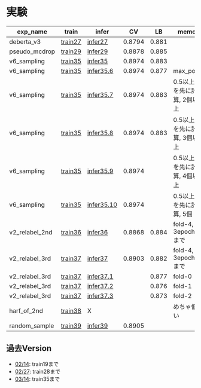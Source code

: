 # 実験


|exp_name|train|infer|CV|LB|memo|
|--|--|--|--|--|--|
|deberta_v3|[train27]|[infer27]|0.8794|0.881||
|pseudo_mcdrop|[train29]|[infer29]|0.8878|0.885||
|v6_sampling|[train35]|[infer35]|0.8974|0.883||
|v6_sampling|[train35]|[infer35.6]|0.8974|0.877|max_pool|
|v6_sampling|[train35]|[infer35.7]|0.8974|0.883|0.5以上を先に計算, 2個以上|
|v6_sampling|[train35]|[infer35.8]|0.8974|0.883|0.5以上を先に計算, 3個以上|
|v6_sampling|[train35]|[infer35.9]|0.8974||0.5以上を先に計算, 4個以上|
|v6_sampling|[train35]|[infer35.10]|0.8974||0.5以上を先に計算, 5個|
|v2_relabel_2nd|[train36]|[infer36]|0.8868|0.884|fold-4, 3epochまで|
|v2_relabel_3rd|[train37]|[infer37]|0.8903|0.882|fold-4, 3epochまで|
|v2_relabel_3rd|[train37]|[infer37.1]||0.877|fold-0|
|v2_relabel_3rd|[train37]|[infer37.2]||0.876|fold-1|
|v2_relabel_3rd|[train37]|[infer37.3]||0.873|fold-2|
|harf_of_2nd|[train38]|X|||めちゃ低い|
|random_sample|[train39]|[infer39]|0.8905|||

[train27]:https://github.com/trtd56/NBME-Score-Clinical-Patient-Notes/blob/9d06cacd1faaf58d9a8190b51018f0acf5e64774/src/nbme_train_by_pytorch.py
[infer27]:https://www.kaggle.com/takamichitoda/nbme-infer-by-pytorch?scriptVersionId=88683264
[train29]:https://github.com/trtd56/NBME-Score-Clinical-Patient-Notes/blob/e5ecba1da4c146c100cec6b0c7f69ff27ef1cee4/src/nbme_train_by_pytorch.py
[infer29]:https://www.kaggle.com/takamichitoda/nbme-infer-by-pytorch?scriptVersionId=88894891
[train35]:https://github.com/trtd56/NBME-Score-Clinical-Patient-Notes/blob/db94a53a6337f0ba5df97235b2097065959db48a/src/nbme_train_by_pytorch.py
[infer35]:https://www.kaggle.com/takamichitoda/nbme-infer-by-pytorch?scriptVersionId=89943923
[infer35.6]:https://www.kaggle.com/takamichitoda/nbme-infer-by-pytorch?scriptVersionId=90243712
[infer35.7]:https://www.kaggle.com/takamichitoda/nbme-infer-by-pytorch?scriptVersionId=90260146
[infer35.8]:https://www.kaggle.com/takamichitoda/nbme-infer-by-pytorch?scriptVersionId=90318169
[infer35.9]:https://www.kaggle.com/takamichitoda/nbme-infer-by-pytorch/notebook?scriptVersionId=90328111
[infer35.10]:xxx
[train36]:https://github.com/trtd56/NBME-Score-Clinical-Patient-Notes/blob/4c29f4dd4c82c92162b997ef37dbbd9cd9131e50/src/nbme_train_by_pytorch.py
[infer36]:https://www.kaggle.com/takamichitoda/nbme-infer-by-pytorch?scriptVersionId=90041987
[train37]:https://github.com/trtd56/NBME-Score-Clinical-Patient-Notes/blob/d5c9be3756ac8bd91aa97fef23493aa074c1e808/src/nbme_train_by_pytorch.py
[infer37]:https://www.kaggle.com/takamichitoda/nbme-infer-by-pytorch?scriptVersionId=90170833
[infer37.1]:https://www.kaggle.com/takamichitoda/nbme-infer-by-pytorch?scriptVersionId=90138567
[infer37.2]:https://www.kaggle.com/takamichitoda/nbme-infer-by-pytorch?scriptVersionId=90138620
[infer37.3]:https://www.kaggle.com/takamichitoda/nbme-infer-by-pytorch?scriptVersionId=90138713
[train38]:https://github.com/trtd56/NBME-Score-Clinical-Patient-Notes/blob/bab8b2d4a4668853b556b2b5850c42e9684cba4c/src/nbme_train_by_pytorch.py
[train39]:https://github.com/trtd56/NBME-Score-Clinical-Patient-Notes/blob/d172d5ee7532d3440d995ed8cee5093e303f0f0a/src/nbme_train_by_pytorch.py
[infer39]:xxx


## 過去Version
- [02/14](https://github.com/trtd56/NBME-Score-Clinical-Patient-Notes/blob/cc0ec36cf5afa1e8278340ac774806f4b3d43591/docs/experiment.md): train19まで
- [02/27](https://github.com/trtd56/NBME-Score-Clinical-Patient-Notes/blob/6e420a8282d95a2217b18d9c562dc9ee26e22e96/docs/experiment.md): train28まで
- [03/14](https://github.com/trtd56/NBME-Score-Clinical-Patient-Notes/blob/f3921bd422de3529fd3f3f2eff463072e9c0f503/docs/experiment.md): train35まで
